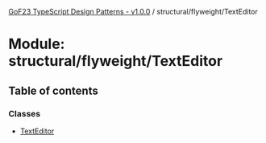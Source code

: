 [GoF23 TypeScript Design Patterns - v1.0.0](../README.md) / structural/flyweight/TextEditor

# Module: structural/flyweight/TextEditor

## Table of contents

### Classes

- [TextEditor](../classes/structural_flyweight_TextEditor.TextEditor.md)
